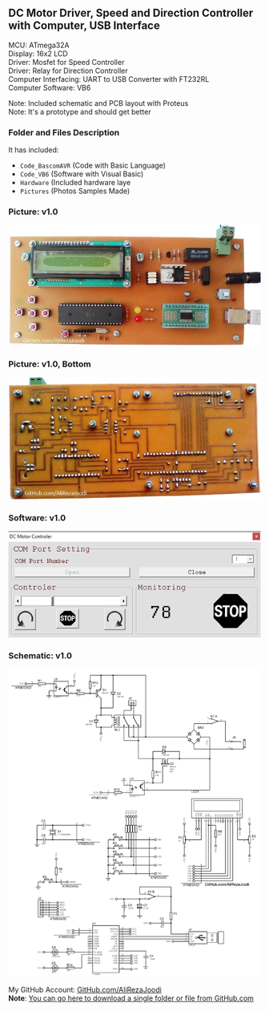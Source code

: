 ## DC Motor Driver, Speed and Direction Controller with Computer, USB Interface

MCU:			ATmega32A  
Display:        	16x2 LCD  
Driver: 		Mosfet for Speed Controller  
Driver:			Relay for Direction Controller  
Computer Interfacing:	UART to USB Converter with FT232RL  
Computer Software:	VB6  

Note: Included schematic and PCB layout with Proteus  
Note: It's a prototype and should get better 

### Folder and Files Description
It has included:
- `Code_BascomAVR` (Code with Basic Language)
- `Code_VB6` (Software with Visual Basic)
- `Hardware` (Included hardware laye
- `Pictures` (Photos Samples Made)

### Picture: v1.0
![](Pictures/v1.0.jpg)

### Picture: v1.0, Bottom
![](Pictures/v1.0_Bottom.jpg)

### Software: v1.0
![](Code_VB6/v1.0.png)

### Schematic: v1.0
![](Hardware/v1.0.png)

My GitHub Account: [GitHub.com/AliRezaJoodi](https://github.com/AliRezaJoodi)  
**Note**: [You can go here to download a single folder or file from GitHub.com](https://minhaskamal.github.io/DownGit/#/home)
